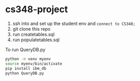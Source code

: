 # cs348-project

1. ssh into and set up the student env and ``connect to CS348;``
2. git clone this repo
3. run createtables.sql
4. run populatetables.sql


To run QueryDB.py

```bash
python -m venv myenv
source myenv/bin/activate
pip install ibm_db
python QueryDB.py
